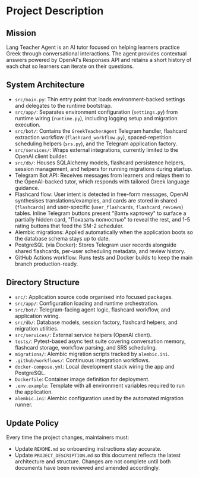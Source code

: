 # Project Description

## Mission
Lang Teacher Agent is an AI tutor focused on helping learners practice Greek through conversational interactions. The agent provides contextual answers powered by OpenAI's Responses API and retains a short history of each chat so learners can iterate on their questions.

## System Architecture
- `src/main.py`: Thin entry point that loads environment-backed settings and delegates to the runtime bootstrap.
- `src/app/`: Separates environment configuration (`settings.py`) from runtime wiring (`runtime.py`), including logging setup and migration execution.
- `src/bot/`: Contains the `GreekTeacherAgent` Telegram handler, flashcard extraction workflow (`flashcard_workflow.py`), spaced-repetition scheduling helpers (`srs.py`), and the Telegram application factory.
- `src/services/`: Wraps external integrations, currently limited to the OpenAI client builder.
- `src/db/`: Houses SQLAlchemy models, flashcard persistence helpers, session management, and helpers for running migrations during startup.
- Telegram Bot API: Receives messages from learners and relays them to the OpenAI-backed tutor, which responds with tailored Greek language guidance.
- Flashcard flow: User intent is detected in free-form messages, OpenAI synthesises translations/examples, and cards are stored in shared (`flashcards`) and user-specific (`user_flashcards`, `flashcard_reviews`) tables. Inline Telegram buttons present "Взять карточку" to surface a partially hidden card, "Показать полностью" to reveal the rest, and 1-5 rating buttons that feed the SM-2 scheduler.
- Alembic migrations: Applied automatically when the application boots so the database schema stays up to date.
- PostgreSQL (via Docker): Stores Telegram user records alongside shared flashcards, per-user scheduling metadata, and review history.
- GitHub Actions workflow: Runs tests and Docker builds to keep the main branch production-ready.

## Directory Structure
- `src/`: Application source code organised into focused packages.
- `src/app/`: Configuration loading and runtime orchestration.
- `src/bot/`: Telegram-facing agent logic, flashcard workflow, and application wiring.
- `src/db/`: Database models, session factory, flashcard helpers, and migration utilities.
- `src/services/`: External service helpers (OpenAI client).
- `tests/`: Pytest-based async test suite covering conversation memory, flashcard storage, workflow parsing, and SRS scheduling.
- `migrations/`: Alembic migration scripts tracked by `alembic.ini`.
- `.github/workflows/`: Continuous integration workflows.
- `docker-compose.yml`: Local development stack wiring the app and PostgreSQL.
- `Dockerfile`: Container image definition for deployment.
- `.env.example`: Template with all environment variables required to run the application.
- `alembic.ini`: Alembic configuration used by the automated migration runner.

## Update Policy
Every time the project changes, maintainers must:
- Update `README.md` so onboarding instructions stay accurate.
- Update `PROJECT_DESCRIPTION.md` so this document reflects the latest architecture and structure.
Changes are not complete until both documents have been reviewed and amended accordingly.
